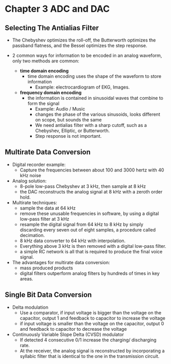 # Chapter 3 ADC and DAC

## Selecting The Antialias Filter

* The Chebyshev optimizes the roll-off, the Butterworth optimizes the passband flatness, and the Bessel optimizes the step response.

* 2 common ways for information to be encoded in an analog waveform, only two methods are common:
    * **time domain encoding**
        * time domain encoding uses the shape of the waveform to store information
            * Example: electrocardiogram of EKG, Images.
    * **frequency domain encoding**
        * the information is contained in sinusoidal waves that combine to form the signal
            * Example: Audio / Music
            * changes the phase of the various sinusoids, looks 
              different on scope, but sounds the same
            * We need antialias filter with a sharp cutoff, such as 
              a Chebyshev, Elliptic, or Butterworth.
            * Step response is not important.

## Multirate Data Conversion

* Digital recorder example:
    * Capture the frequencies between about 100 and 3000 hertz with 
      40 kHz noise
* Analog solution:
    * 8-pole low-pass Chebyshev at 3 kHz, then sample at 8 kHz
    * the DAC reconstructs the analog signal at 8 kHz with a zeroth 
      order hold.
* Multirate techniques:
    * sample the data at 64 kHz
    * remove these unusable frequencies in software, by using a 
      digital low-pass filter at 3 kHz
    * resample the digital signal from 64 kHz to 8 kHz by simply 
      discarding every seven out of eight samples, a procedure 
      called decimation.
    * 8 kHz data converter to 64 kHz with interpolation.
    * Everything above 3 kHz is then removed with a digital low-pass 
      filter.
    * a simple RC network is all that is required to produce the 
      final voice signal.
* The advantages for multirate data conversion:
    * mass produced products
    * digital filters outperform analog filters by hundreds of times 
      in key areas.

## Single Bit Data Conversion

* Delta modulation
    * Use a comparator, if input voltage is bigger than the voltage
      on the capacitor, output 1 and feedback to capacitor to increase the voltage
    * if input voltage is smaller than the voltage
      on the capacitor, output 0 and feedback to capacitor to decrease the voltage
* Continuously Variable Slope Delta (CVSD) modulator
    * If detected 4 consecutive 0/1 increase the charging/
      discharging rate.
    * At the receiver, the analog signal is reconstructed by 
      incorporating a syllabic filter that is identical to the one 
      in the transmission circuit.
